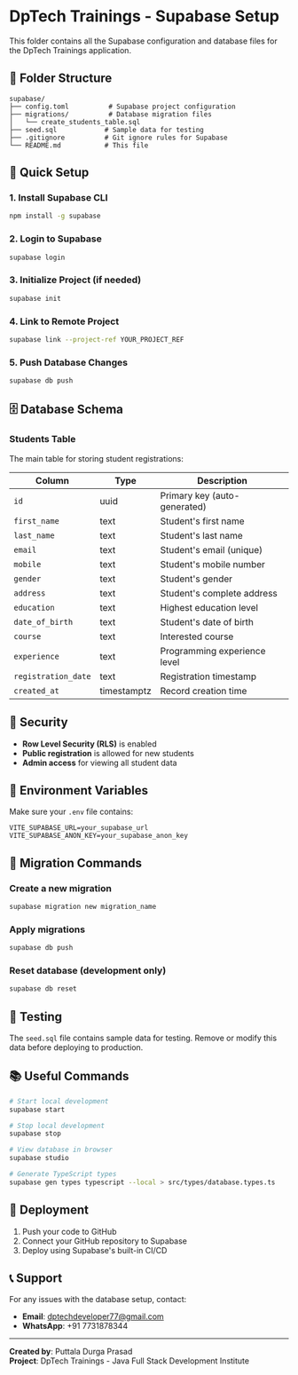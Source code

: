 # DpTech Trainings - Supabase Setup

This folder contains all the Supabase configuration and database files for the DpTech Trainings application.

## 📁 Folder Structure

```
supabase/
├── config.toml          # Supabase project configuration
├── migrations/          # Database migration files
│   └── create_students_table.sql
├── seed.sql            # Sample data for testing
├── .gitignore          # Git ignore rules for Supabase
└── README.md           # This file
```

## 🚀 Quick Setup

### 1. Install Supabase CLI
```bash
npm install -g supabase
```

### 2. Login to Supabase
```bash
supabase login
```

### 3. Initialize Project (if needed)
```bash
supabase init
```

### 4. Link to Remote Project
```bash
supabase link --project-ref YOUR_PROJECT_REF
```

### 5. Push Database Changes
```bash
supabase db push
```

## 🗄️ Database Schema

### Students Table
The main table for storing student registrations:

| Column | Type | Description |
|--------|------|-------------|
| `id` | uuid | Primary key (auto-generated) |
| `first_name` | text | Student's first name |
| `last_name` | text | Student's last name |
| `email` | text | Student's email (unique) |
| `mobile` | text | Student's mobile number |
| `gender` | text | Student's gender |
| `address` | text | Student's complete address |
| `education` | text | Highest education level |
| `date_of_birth` | text | Student's date of birth |
| `course` | text | Interested course |
| `experience` | text | Programming experience level |
| `registration_date` | text | Registration timestamp |
| `created_at` | timestamptz | Record creation time |

## 🔐 Security

- **Row Level Security (RLS)** is enabled
- **Public registration** is allowed for new students
- **Admin access** for viewing all student data

## 🌱 Environment Variables

Make sure your `.env` file contains:

```env
VITE_SUPABASE_URL=your_supabase_url
VITE_SUPABASE_ANON_KEY=your_supabase_anon_key
```

## 📝 Migration Commands

### Create a new migration
```bash
supabase migration new migration_name
```

### Apply migrations
```bash
supabase db push
```

### Reset database (development only)
```bash
supabase db reset
```

## 🧪 Testing

The `seed.sql` file contains sample data for testing. Remove or modify this data before deploying to production.

## 📚 Useful Commands

```bash
# Start local development
supabase start

# Stop local development
supabase stop

# View database in browser
supabase studio

# Generate TypeScript types
supabase gen types typescript --local > src/types/database.types.ts
```

## 🚀 Deployment

1. Push your code to GitHub
2. Connect your GitHub repository to Supabase
3. Deploy using Supabase's built-in CI/CD

## 📞 Support

For any issues with the database setup, contact:
- **Email**: dptechdeveloper77@gmail.com
- **WhatsApp**: +91 7731878344

---

**Created by**: Puttala Durga Prasad  
**Project**: DpTech Trainings - Java Full Stack Development Institute